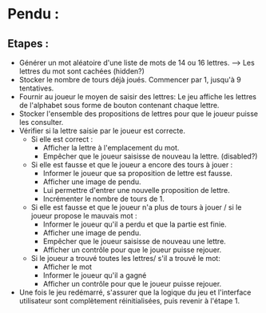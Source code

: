 # Pendu :

## Etapes :

- Générer un mot aléatoire d'une liste de mots de 14 ou 16 lettres.
--> Les lettres du mot sont cachées (hidden?)
- Stocker le nombre de tours déjà joués. Commencer par 1, jusqu'à 9 tentatives.
- Fournir au joueur le moyen de saisir des lettres: Le jeu affiche les lettres de l'alphabet sous forme de bouton contenant chaque lettre.
- Stocker l'ensemble des propositions de lettres pour que le joueur puisse les consulter.
- Vérifier si la lettre saisie par le joueur est correcte.
    - Si elle est correct :
        - Afficher la lettre à l'emplacement du mot.
        - Empêcher que le joueur saisisse de nouveau la lettre. (disabled?)
    - Si elle est fausse et que le joueur a encore des tours à jouer :
        - Informer le joueur que sa proposition de lettre est fausse.
        - Afficher une image de pendu.
        - Lui permettre d'entrer une nouvelle proposition de lettre.
        - Incrémenter le nombre de tours de 1.
    - Si elle est fausse et que le joueur n'a plus de tours à jouer / si le joueur propose le mauvais mot :
        - Informer le joueur qu'il a perdu et que la partie est finie.
        - Afficher une image de pendu.
        - Empêcher que le joueur saisisse de nouveau une lettre.
        - Afficher un contrôle pour que le joueur puisse rejouer.
    - Si le joueur a trouvé toutes les lettres/ s'il a trouvé le mot:
        - Afficher le mot
        - Informer le joueur qu'il a gagné
        - Afficher un contrôle pour que le joueur puisse rejouer.
- Une fois le jeu redémarré, s'assurer que la logique du jeu et l'interface utilisateur sont complètement réinitialisées, puis revenir à l'étape 1.